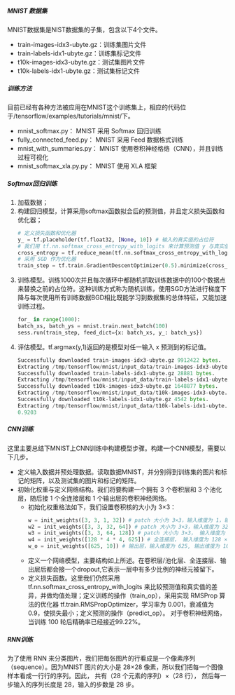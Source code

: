 ##### MNIST 数据集
MNIST数据集是NIST数据集的子集，包含以下4个文件。
 - train-images-idx3-ubyte.gz：训练集图片文件
 - train-labels-idx1-ubyte.gz：训练集标记文件
 - t10k-images-idx3-ubyte.gz：测试集图片文件
 - t10k-labels-idx1-ubyte.gz：测试集标记文件

##### 训练方法
目前已经有各种方法被应用在MNIST这个训练集上，相应的代码位于/tensorflow/examples/tutorials/mnist/下。
 - mnist_softmax.py： MNIST 采用 Softmax 回归训练
 - fully_connected_feed.py： MNIST 采用 Feed 数据格式训练
 - mnist_with_summaries.py： MNIST 使用卷积神经格络（CNN），并且训练过程可视化
 - mnist_softmax_xla.py.py： MNIST 使用 XLA 框架

 ##### Softmax回归训练
 1. 加载数据；
 2. 构建回归模型，计算采用softmax函数拟合后的预测值，并且定义损失函数和优化器；
    ```python
    # 定义损失函数和优化器
    y_ = tf.placeholder(tf.float32, [None, 10]) # 输入的真实值的占位符
    # 我们用 tf.nn.softmax_cross_entropy_with_logits 来计算预测值 y 与真实值 y_的差值，并取均值
    cross_entropy = tf.reduce_mean(tf.nn.softmax_cross_entropy_with_logits(y, y_))
    # 采用 SGD 作为优化器
    train_step = tf.train.GradientDescentOptimizer(0.5).minimize(cross_entropy)
    ```
3. 训练模型。训练1000次并且每次循环中都随机抓取训练数据中的100个数据点来替换之前的占位符。这种训练方式称为随机训练，使用SGD方法进行梯度下降与每次使用所有训练数据BGD相比既能学习到数据集的总体特征，又能加速训练过程。
    ```python
    for_ in range(1000):
    batch_xs, batch_ys = mnist.train.next_batch(100)
    sess.run(train_step, feed_dict={x: batch_xs, y_: batch_ys})
    ```
4. 评估模型。tf.argmax(y,1)返回的是模型对任一输入 x 预测到的标记值。
    ```python
    Successfully downloaded train-images-idx3-ubyte.gz 9912422 bytes.
    Extracting /tmp/tensorflow/mnist/input_data/train-images-idx3-ubyte.gz
    Successfully downloaded train-labels-idx1-ubyte.gz 28881 bytes.
    Extracting /tmp/tensorflow/mnist/input_data/train-labels-idx1-ubyte.gz
    Successfully downloaded t10k-images-idx3-ubyte.gz 1648877 bytes.
    Extracting /tmp/tensorflow/mnist/input_data/t10k-images-idx3-ubyte.gz
    Successfully downloaded t10k-labels-idx1-ubyte.gz 4542 bytes.
    Extracting /tmp/tensorflow/mnist/input_data/t10k-labels-idx1-ubyte.gz
    0.9203
    ```

 ##### CNN训练
这里主要总结下MNIST上CNN训练中构建模型步骤。构建一个CNN模型，需要以下几步。
- 定义输入数据并预处理数据。读取数据MNIST，并分别得到训练集的图片和标记的矩阵，以及测试集的图片和标记的矩阵。
- 初始化权重与定义网络结构。我们将要构建一个拥有 3 个卷积层和 3 个池化层，随后接 1 个全连接层和 1 个输出层的卷积神经网络。
	- 初始化权重格法如下，我们设置卷积核的大小为 3×3：
        ```python
        w = init_weights([3, 3, 1, 32]) # patch 大小为 3×3，输入维度为 1，输出维度为 32
        w2 = init_weights([3, 3, 32, 64]) # patch 大小为 3×3，输入维度为 32，输出维度为 64
        w3 = init_weights([3, 3, 64, 128]) # patch 大小为 3×3， 输入维度为 64，输出维度为 128
        w4 = init_weights([128 * 4 * 4, 625]) # 全连接层， 输入维度为 128 × 4 × 4,是上一层的输出数据又三维的转变成一维， 输出维度为 625
        w_o = init_weights([625, 10]) # 输出层，输入维度为 625, 输出维度为 10，代表 10 类(labels)
        ```
	- 定义一个网络模型，主要结构如上所述。在卷积层/池化层、全连接层、输出层后都会接一个dropout,它表示一层中有多少比例的神经元被留下。
	- 定义损失函数。这里我们仍然采用 tf.nn.softmax_cross_entropy_with_logits 来比较预测值和真实值的差异，并做均值处理；定义训练的操作（train_op），采用实现 RMSProp 算法的优化器 tf.train.RMSPropOptimizer，学习率为 0.001，衰减值为 0.9，使损失最小；定义预测的操作（predict_op）。
对于卷积神经网络，当训练 100 轮后精确率已经接近99.22%。

 ##### RNN训练
为了使用 RNN 来分类图片，我们把每张图片的行看成是一个像素序列（sequence）。因为MNIST 图片的大小是 28×28 像素，所以我们把每一个图像样本看成一行行的序列。因此， 共有（28 个元素的序列）×（28 行）， 然后每一步输入的序列长度是 28，输入的步数是 28 步。